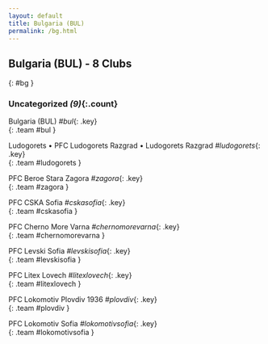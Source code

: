 ```yaml
---
layout: default
title: Bulgaria (BUL)
permalink: /bg.html
---
```



## Bulgaria (BUL) - 8 Clubs
{: #bg }









### Uncategorized _(9)_{:.count}


Bulgaria  (BUL)  _#bul_{: .key} <br>
{: .team #bul }

Ludogorets • PFC Ludogorets Razgrad • Ludogorets Razgrad   _#ludogorets_{: .key} <br>
{: .team #ludogorets }

PFC Beroe Stara Zagora   _#zagora_{: .key} <br>
{: .team #zagora }

PFC CSKA Sofia   _#cskasofia_{: .key} <br>
{: .team #cskasofia }

PFC Cherno More Varna   _#chernomorevarna_{: .key} <br>
{: .team #chernomorevarna }

PFC Levski Sofia   _#levskisofia_{: .key} <br>
{: .team #levskisofia }

PFC Litex Lovech   _#litexlovech_{: .key} <br>
{: .team #litexlovech }

PFC Lokomotiv Plovdiv 1936   _#plovdiv_{: .key} <br>
{: .team #plovdiv }

PFC Lokomotiv Sofia   _#lokomotivsofia_{: .key} <br>
{: .team #lokomotivsofia }


 
